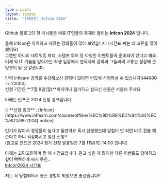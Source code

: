 ```yaml
---
type : posts
layout: single
title:  "[이벤트] Infcon 2024"
---
```


Github 블로그의 첫 게시물은 바로 IT인들의 축제라 불리는 **Infcon 2024** 입니다.

올해 Infcon은 유익하고 재밌는 강의들이 많아 보였습니다 (시간표 짜는 데 고민을 많이 했어요)  
그뿐만 아니라 네트워킹 파티, 스탬프 투어 등 다양한 이벤트들이 준비되어 있다고 해요.  
이제 막 IT 기술을 알아가는 학생 입장에서 현직자의 강의와 그들과의 교류는 성장에 큰 양분이 될 것 같습니다.

만약 Inflearn 강의를 수강해보신 경험이 있다면 반값에 신청하실 수 있습니다!(~~44000~~ -> 22000)  
신청 기간은 **7월 8일(월)**까지이니 참가하고 싶으신 분들은 서둘러 주세요

아래는 인프콘 2024 신청 링크입니다  
<p>
{: **신청 링크** : [Infcon](https://www.inflearn.com/course/offline/%EC%9D%B8%ED%94%84%EC%BD%98-2024).notice}
</p>

인기가 많아서 경쟁률이 높다고 들었어요 혹시 신청했는데 당첨이 안 되면 바로 환불 해준다고 하니 걱정마시고 일단 신청!!  
(참고로 인프콘 2024 참가 선정 발표일은 7월 11일(목) 14:00 입니다)

아래는 고민고민하며 짠 제 시간표입니다. 듣고 싶은 게 많지만 다른 이벤트도 참여하고 싶어 빡빡하게 짜지 못한..  
[Infcon2024 시간표](https://www.inflearn.com/conf/infcon-2024/share?year=2024&id=1424823&hash=kiosuke1215%409d8432e4&name=kiosuke1215)

저도 꼭 당첨되어서 좋은 경험이 되었으면 좋겠습니다!!
